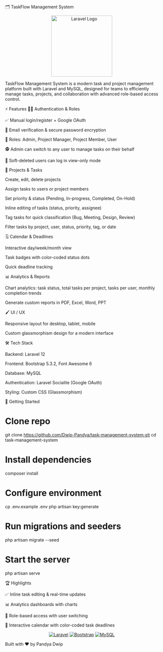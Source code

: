 🗂️ TaskFlow Management System
<p align="center"> <img src="https://raw.githubusercontent.com/laravel/art/master/logo-lockup/5%20SVG/2%20CMYK/1%20Full%20Color/laravel-logolockup-cmyk-red.svg" width="200" alt="Laravel Logo"> </p>

TaskFlow Management System is a modern task and project management platform built with Laravel and MySQL, designed for teams to efficiently manage tasks, projects, and collaboration with advanced role-based access control.

⚡ Features
🧑‍💻 Authentication & Roles

✅ Manual login/register + Google OAuth

🔐 Email verification & secure password encryption

👤 Roles: Admin, Project Manager, Project Member, User

🕵️ Admin can switch to any user to manage tasks on their behalf

🛑 Soft-deleted users can log in view-only mode

📁 Projects & Tasks

Create, edit, delete projects

Assign tasks to users or project members

Set priority & status (Pending, In-progress, Completed, On-Hold)

Inline editing of tasks (status, priority, assignee)

Tag tasks for quick classification (Bug, Meeting, Design, Review)

Filter tasks by project, user, status, priority, tag, or date

🗓️ Calendar & Deadlines

Interactive day/week/month view

Task badges with color-coded status dots

Quick deadline tracking

📊 Analytics & Reports

Chart analytics: task status, total tasks per project, tasks per user, monthly completion trends

Generate custom reports in PDF, Excel, Word, PPT

🖌️ UI / UX

Responsive layout for desktop, tablet, mobile

Custom glassmorphism design for a modern interface

🛠️ Tech Stack

Backend: Laravel 12

Frontend: Bootstrap 5.3.2, Font Awesome 6

Database: MySQL

Authentication: Laravel Socialite (Google OAuth)

Styling: Custom CSS (Glassmorphism)

🚀 Getting Started
# Clone repo
git clone https://github.com/Dwip-Pandya/task-management-system.git
cd task-management-system

# Install dependencies
composer install

# Configure environment
cp .env.example .env
php artisan key:generate

# Run migrations and seeders
php artisan migrate --seed

# Start the server
php artisan serve


🏆 Highlights

✅ Inline task editing & real-time updates

📊 Analytics dashboards with charts

👤 Role-based access with user switching

📅 Interactive calendar with color-coded task deadlines

<p align="center"> <a href="https://laravel.com" target="_blank"><img src="https://img.shields.io/badge/Laravel-8-red?logo=laravel&logoColor=white" alt="Laravel"></a> <a href="https://getbootstrap.com" target="_blank"><img src="https://img.shields.io/badge/Bootstrap-5.3.2-blue?logo=bootstrap&logoColor=white" alt="Bootstrap"></a> <a href="https://www.mysql.com" target="_blank"><img src="https://img.shields.io/badge/MySQL-8-blue?logo=mysql&logoColor=white" alt="MySQL"></a> </p>

Built with ❤️ by Pandya Dwip
